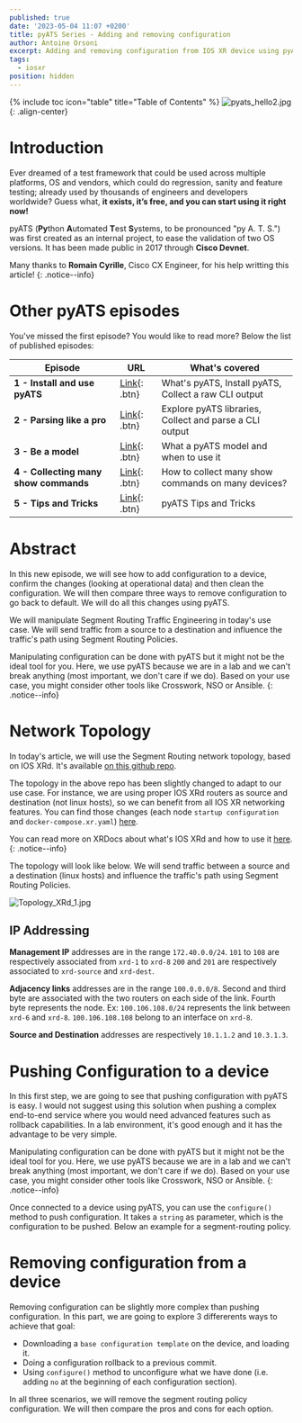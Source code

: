 ```yaml
---
published: true
date: '2023-05-04 11:07 +0200'
title: pyATS Series - Adding and removing configuration
author: Antoine Orsoni
excerpt: Adding and removing configuration from IOS XR device using pyATS
tags:
  - iosxr
position: hidden
---
```

{% include toc icon="table" title="Table of Contents" %}
![pyats_hello2.jpg]({{site.baseurl}}/images/pyats_hello2.jpg){: .align-center}

# Introduction

Ever dreamed of a test framework that could be used across multiple platforms, OS and vendors, which could do regression, sanity and feature testing; already used by thousands of engineers and developers worldwide? Guess what, **it exists, it’s free, and you can start using it right now!**

pyATS (**Py**thon **A**utomated **T**est **S**ystems, to be pronounced "py A. T. S.") was first created as an internal project, to ease the validation of two OS versions. It has been made public in 2017 through **Cisco Devnet**.

Many thanks to **Romain Cyrille**, Cisco CX Engineer, for his help writting this article!
{: .notice--info}

# Other pyATS episodes

You've missed the first episode? You would like to read more? Below the list of published episodes:

| Episode 	| URL                                                                                              	| What's covered                                        	|
|---------	|--------------------------------------------------------------------------------------------------	|-------------------------------------------------------	|
| **1 - Install and use pyATS**       	| [Link](https://xrdocs.io/programmability/tutorials/pyats-series-install-and-use-pyats/){: .btn}  	|  What's pyATS, Install pyATS, Collect a raw CLI output 	|
| **2 - Parsing like  a pro**       	| [Link](https://xrdocs.io/programmability/tutorials/pyats-series-parsing-like-a-pro/){: .btn} 	|  Explore pyATS libraries, Collect and parse a CLI output        	|
| **3 - Be a model**       	| [Link](https://xrdocs.io/programmability/tutorials/pyats-series-be-a-model/){: .btn} 	|  What a pyATS model and when to use it        	|
| **4 - Collecting many show commands**       	| [Link](https://xrdocs.io/programmability/tutorials/pyats-series-collecting-many-show-commands/){: .btn} 	|  How to collect many show commands on many devices? |
| **5 - Tips and Tricks**       	| [Link](https://xrdocs.io/programmability/tutorials/pyats-series-tips-and-tricks/){: .btn} 	|  pyATS Tips and Tricks |

# Abstract

In this new episode, we will see how to add configuration to a device, confirm the changes (looking at operational data) and then clean the configuration. We will then compare three ways to remove configuration to go back to default. We will do all this changes using pyATS.

We will manipulate Segment Routing Traffic Engineering in today's use case. We will send traffic from a source to a destination and influence the traffic's path using Segment Routing Policies.

Manipulating configuration can be done with pyATS but it might not be the ideal tool for you. Here, we use pyATS because we are in a lab and we can't break anything (most important, we don't care if we do). Based on your use case, you might consider other tools like Crosswork, NSO or Ansible.
{: .notice--info}

# Network Topology

In today's article, we will use the Segment Routing network topology, based on IOS XRd. It's available [on this github repo](https://github.com/ios-xr/xrd-tools/blob/main/samples/xr_compose_topos/segment-routing/docker-compose.xr.yml).

The topology in the above repo has been slightly changed to adapt to our use case. For instance, we are using proper IOS XRd routers as source and destination (not linux hosts), so we can benefit from all IOS XR networking features.
You can find those changes (each node `startup configuration` and `docker-compose.xr.yaml`) [here](https://github.com/AntoineOrsoni/xrdocs-how-to-pyats/tree/master/5_config_builder/ios%20xrd).

You can read more on XRDocs about what's IOS XRd and how to use it [here](https://xrdocs.io/virtual-routing/tutorials/).
{: .notice--info}

The topology will look like below. We will send traffic between a source and a destination (linux hosts) and influence the traffic's path using Segment Routing Policies.

![Topology_XRd_1.jpg]({{site.baseurl}}/images/Topology_XRd_1.jpg)

## IP Addressing

**Management IP** addresses are in the range `172.40.0.0/24`.
`101` to `108` are respectively associated from `xrd-1` to `xrd-8`
`200` and `201` are respectively associated to `xrd-source` and `xrd-dest`.

**Adjacency links** addresses are in the range `100.0.0.0/8`.
Second and third byte are associated with the two routers on each side of the link. Fourth byte represents the node.
Ex: `100.106.108.0/24` represents the link between `xrd-6` and `xrd-8`.
`100.106.108.108` belong to an interface on `xrd-8`.

**Source and Destination** addresses are respectively `10.1.1.2` and `10.3.1.3`.

# Pushing Configuration to a device

In this first step, we are going to see that pushing configuration with pyATS is easy. I would not suggest using this solution when pushing a complex end-to-end service where you would need advanced features such as rollback capabilities. In a lab environment, it's good enough and it has the advantage to be very simple.

Manipulating configuration can be done with pyATS but it might not be the ideal tool for you. Here, we use pyATS because we are in a lab and we can't break anything (most important, we don't care if we do). Based on your use case, you might consider other tools like Crosswork, NSO or Ansible.
{: .notice--info}

Once connected to a device using pyATS, you can use the `configure()` method to push configuration. It takes a `string` as parameter, which is the configuration to be pushed. Below an example for a segment-routing policy.

<script src="https://gist.github.com/AntoineOrsoni/56032ff89ed5ca6de7ab836b09bdb72d.js"></script>

# Removing configuration from a device

Removing configuration can be slightly more complex than pushing configuration. In this part, we are going to explore 3 differerents ways to achieve that goal:
- Downloading a `base configuration template` on the device, and loading it.
- Doing a configuration rollback to a previous commit.
- Using `configure()` method to unconfigure what we have done (i.e. adding `no` at the beginning of each configuration section).

In all three scenarios, we will remove the segment routing policy configuration. We will then compare the pros and cons for each option.

